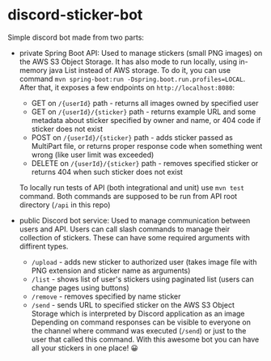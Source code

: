 # discord-sticker-bot
Simple discord bot made from two parts:
  - private Spring Boot API: Used to manage stickers (small PNG images) on the AWS S3 Object Storage.
  It has also mode to run locally, using in-memory java List instead of AWS storage. To do it, you can use command `mvn spring-boot:run -Dspring.boot.run.profiles=LOCAL`.
  After that, it exposes a few endpoints on `http://localhost:8080`:
    - GET on `/{userId}` path - returns all images owned by specified user
    - GET on `/{userId}/{sticker}` path - returns example URL and some metadata about sticker specified by owner and name, or 404 code if sticker does not exist
    - POST on `/{userId}/{sticker}` path - adds sticker passed as MultiPart file, or returns proper response code when something went wrong (like user limit was exceeded)
    - DELETE on `/{userId}/{sticker}` path - removes specified sticker or returns 404 when such sticker does not exist  
    
    To locally run tests of API (both integrational and unit) use `mvn test` command.
    Both commands are supposed to be run from API root directory (`/api` in this repo)

  - public Discord bot service: Used to manage communication between users and API. 
  Users can call slash commands to manage their collection of stickers. These can have some required arguments with diffirent types.
    - `/upload` - adds new sticker to authorized user (takes image file with PNG extension and sticker name as arguments)
    - `/list` - shows list of user's stickers using paginated list (users can change pages using buttons)
    - `/remove` - removes specified by name sticker
    - `/send` - sends URL to specified sticker on the AWS S3 Object Storage which is interpreted by Discord application as an image
  Depending on command responses can be visible to everyone on the channel where command was executed (`/send`) or just to the user that called this command.
With this awesome bot you can have all your stickers in one place! 😀
